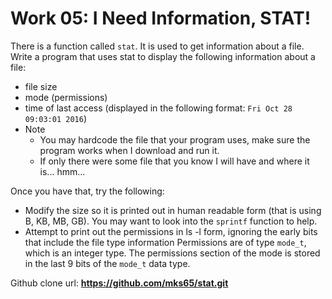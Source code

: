 # Work 05: I Need Information, STAT!

There is a function called `stat`. It is used to get information about a file. Write a program that uses stat to display the following information about a file:
- file size
- mode (permissions)
- time of last access (displayed in the following format: `Fri Oct 28 09:03:01 2016`)
- Note
    - You may hardcode the file that your program uses, make sure the program works when I download and run it.
    - If only there were some file that you know I will have and where it is... hmm...

Once you have that, try the following:
- Modify the size so it is printed out in human readable form (that is using B, KB, MB, GB).
You may want to look into the `sprintf` function to help.
- Attempt to print out the permissions in ls -l form, ignoring the early bits that include the file type information
Permissions are of type `mode_t`, which is an integer type.
The permissions section of the mode is stored in the last 9 bits of the `mode_t` data type.

Github clone url:
**https://github.com/mks65/stat.git**
